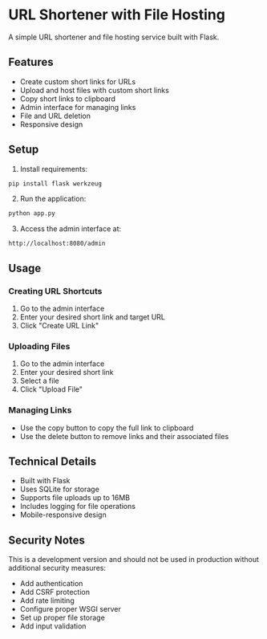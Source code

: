 # URL Shortener with File Hosting

A simple URL shortener and file hosting service built with Flask.

## Features

- Create custom short links for URLs
- Upload and host files with custom short links
- Copy short links to clipboard
- Admin interface for managing links
- File and URL deletion
- Responsive design

## Setup

1. Install requirements:
```bash
pip install flask werkzeug
```

2. Run the application:
```bash
python app.py
```

3. Access the admin interface at:
```
http://localhost:8080/admin
```

## Usage

### Creating URL Shortcuts
1. Go to the admin interface
2. Enter your desired short link and target URL
3. Click "Create URL Link"

### Uploading Files
1. Go to the admin interface
2. Enter your desired short link
3. Select a file
4. Click "Upload File"

### Managing Links
- Use the copy button to copy the full link to clipboard
- Use the delete button to remove links and their associated files

## Technical Details

- Built with Flask
- Uses SQLite for storage
- Supports file uploads up to 16MB
- Includes logging for file operations
- Mobile-responsive design

## Security Notes

This is a development version and should not be used in production without additional security measures:
- Add authentication
- Add CSRF protection
- Add rate limiting
- Configure proper WSGI server
- Set up proper file storage
- Add input validation